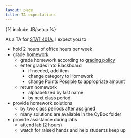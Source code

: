 ```yaml
---
layout: page
title: TA expectations
---
```

{% include JB/setup %}

As a TA for [STAT 401A](../), I expect you to

- hold 2 hours of office hours per week
- grade [homework](../homework)
  - grade homework according to [grading policy](../homework)
  - enter grades into Blackboard
    - if needed, add item
    - change category to Homework
    - change Points Possible to appropriate amount
  - return homework 
    - alphabetized by last name
    - by next class period
- provide homework solutions
  - by two class periods after assigned
  - many solutions are available in the CyBox folder
- provide assistance during labs
  - attend lab (2 hours)
  - watch for raised hands and help students keep up 
